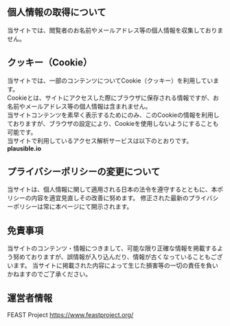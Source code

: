 ## 個人情報の取得について
当サイトでは、閲覧者のお名前やメールアドレス等の個人情報を収集しておりません。

## クッキー（Cookie）
当サイトでは、一部のコンテンツについてCookie（クッキー）を利用しています。  
Cookieとは、サイトにアクセスした際にブラウザに保存される情報ですが、お名前やメールアドレス等の個人情報は含まれません。  
当サイトコンテンツを素早く表示するためにのみ、このCookieの情報を利用しておりますが、ブラウザの設定により、Cookieを使用しないようにすることも可能です。  
当サイトで利用しているアクセス解析サービスは以下のとおりです。  
**plausible.io**

## プライバシーポリシーの変更について
当サイトは、個人情報に関して適用される日本の法令を遵守するとともに、本ポリシーの内容を適宜見直しその改善に努めます。
修正された最新のプライバシーポリシーは常に本ページにて開示されます。

## 免責事項
当サイトのコンテンツ・情報につきまして、可能な限り正確な情報を掲載するよう努めておりますが、誤情報が入り込んだり、情報が古くなっていることもございます。
当サイトに掲載された内容によって生じた損害等の一切の責任を負いかねますのでご了承ください。

## 運営者情報
FEAST Project
https://www.feastproject.org/
